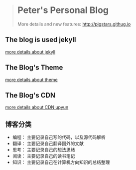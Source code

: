 > # Peter's Personal Blog
> More details and new features: http://pigstars.githug.io

##  The blog is used jekyll

[more details about jekyll ](http://jekyll.com.cn)

## The Blog's Theme
[more details about theme](https://github.com/lay1010/lay1010.github.io)

## The Blog's CDN
[more details about CDN upyun](https://www.upyun.com)

## 博客分类

* 编程： 主要记录自己写的代码，以及源代码解析
* 翻译： 主要记录自己翻译国外的文献
* 思考： 主要记录自己的想法思绪
* 阅读： 主要记录自己的读书笔记
* 知识： 主要记录自己在计算机方向知识的总结整理

